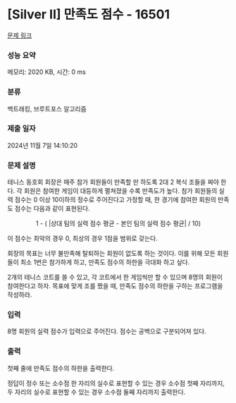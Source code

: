 # [Silver II] 만족도 점수 - 16501 

[문제 링크](https://www.acmicpc.net/problem/16501) 

### 성능 요약

메모리: 2020 KB, 시간: 0 ms

### 분류

백트래킹, 브루트포스 알고리즘

### 제출 일자

2024년 11월 7일 14:10:20

### 문제 설명

<p>테니스 동호회 회장은 매주 참가 회원들이 만족할 만 하도록 2대 2 복식 조들을 짜야 한다. 각 회원은 참여한 게임이 대등하게 펼쳐졌을 수록 만족도가 높다. 참가 회원들의 실력 점수는 0 이상 10이하의 정수로 주어진다고 가정할 때, 한 경기에 참여한 회원의 만족도 점수는 다음과 같이 표현된다.</p>

<p style="text-align: center;">1 -  ( |상대 팀의 실력 점수 평균 - 본인 팀의 실력 점수 평균| / 10)</p>

<p>이 점수는 최악의 경우 0, 최상의 경우 1점을 범위로 갖는다. </p>

<p>회장의 목표는 너무 불만족해 탈퇴하는 회원이 없도록 하는 것이다. 이를 위해 모든 회원들이 최소 1번은 참가하게 하고, 만족도 점수의 하한을 극대화 하고 싶다.</p>

<p>2개의 테니스 코트를 쓸 수 있고, 각 코트에서 한 게임씩만 할 수 있으며 8명의 회원이 참여한다고 하자. 목표에 맞게 조를 짰을 때, 만족도 점수의 하한을 구하는 프로그램을 작성하라.</p>

### 입력 

 <p>8명 회원의 실력 점수가 입력으로 주어진다. 점수는 공백으로 구분되어져 있다.</p>

### 출력 

 <p>첫째 줄에 만족도 점수의 하한을 출력한다.</p>

<p>정답이 정수 또는 소수점 한 자리의 실수로 표현할 수 있는 경우 소수점 첫째 자리까지, 두 자리의 실수로 표현할 수 있는 경우 소수점 둘째 자리까지 출력한다.</p>

